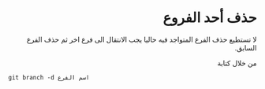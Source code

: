 <div dir="rtl">


# حذف أحد الفروع 
لا تستطيع حذف الفرع المتواجد فيه حاليا يجب الانتقال الى فرع اخر ثم حذف الفرع السابق.


من خلال كتابة 

<div>

<div dir="ltr">

`git branch -d اسم الفرع`

<div>
